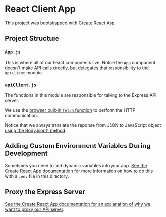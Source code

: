 # React Client App

This project was bootstrapped with [Create React
App](https://github.com/facebook/create-react-app).

## Project Structure

### `App.js`

This is where all of our React components live. Notice the `App` component
doesn't make API calls directly, but delegates that responsibility to the
`apiClient` module.

### `apiClient.js`

The functions in this module are responsible for talking to the Express API
server.

We use the [browser built-in `fetch` function][fetch] to perform the HTTP
communication.

Notice that we always translate the reponse from JSON to JavaScript object
[using the Body.json() method][response.json].

## Adding Custom Environment Variables During Development

Sometimes you need to add dynamic variables into your app. [See the Create
React App documentation][cra-envvar] for more information on how to do this
with a `.env` file in this directory.

## Proxy the Express Server

[See the Create React App documentation for an explanation of why we want to
proxy our API server][cra-proxy].

[cra-envvar]: https://create-react-app.dev/docs/adding-custom-environment-variables/
[cra-proxy]: https://create-react-app.dev/docs/proxying-api-requests-in-development/
[fetch]: https://developer.mozilla.org/en-US/docs/Web/API/Fetch_API/Using_Fetch
[response.json]: https://developer.mozilla.org/en-US/docs/Web/API/Body/json
